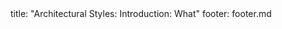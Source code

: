 <frontmatter>
title: "Architectural Styles: Introduction: What"
footer: footer.md
</frontmatter>

<include src="navbar.md" boilerplate />

<include src="unit-inPage-asFlat.md" boilerplate />